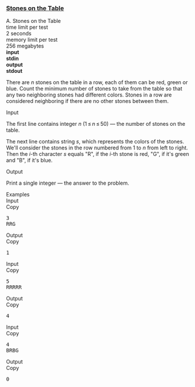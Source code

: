 <h3><a href="https://codeforces.com/contest/266/problem/A" target="_blank" rel="noopener noreferrer">Stones on the Table</a></h3>
<div class="header"><div class="title">A. Stones on the Table</div><div class="time-limit"><div class="property-title">time limit per test</div>2 seconds</div><div class="memory-limit"><div class="property-title">memory limit per test</div>256 megabytes</div><div class="input-file input-standard" style="font-weight: bold"><div class="property-title">input</div>stdin</div><div class="output-file output-standard" style="font-weight: bold"><div class="property-title">output</div>stdout</div></div><div><p>There are <span class="tex-span"><i>n</i></span> stones on the table in a row, each of them can be red, green or blue. Count the minimum number of stones to take from the table so that any two neighboring stones had different colors. Stones in a row are considered neighboring if there are no other stones between them.</p></div><div class="input-specification"><div class="section-title">Input</div><p>The first line contains integer <span class="tex-span"><i>n</i></span> <span class="tex-span">(1 ≤ <i>n</i> ≤ 50)</span> — the number of stones on the table. </p><p>The next line contains string <span class="tex-span"><i>s</i></span>, which represents the colors of the stones. We'll consider the stones in the row numbered from <span class="tex-span">1</span> to <span class="tex-span"><i>n</i></span> from left to right. Then the <span class="tex-span"><i>i</i></span>-th character <span class="tex-span"><i>s</i></span> equals "<span class="tex-font-style-tt">R</span>", if the <span class="tex-span"><i>i</i></span>-th stone is red, "<span class="tex-font-style-tt">G</span>", if it's green and "<span class="tex-font-style-tt">B</span>", if it's blue.</p></div><div class="output-specification"><div class="section-title">Output</div><p>Print a single integer — the answer to the problem.</p></div><div class="sample-tests"><div class="section-title">Examples</div><div class="sample-test"><div class="input"><div class="title">Input<div title="Copy" data-clipboard-target="#id0030747111290947504" id="id008058280250494444" class="input-output-copier">Copy</div></div><pre id="id0030747111290947504">3<br>RRG<br></pre></div><div class="output"><div class="title">Output<div title="Copy" data-clipboard-target="#id006278034599002468" id="id0004656677185084157" class="input-output-copier">Copy</div></div><pre id="id006278034599002468">1<br></pre></div><div class="input"><div class="title">Input<div title="Copy" data-clipboard-target="#id0045841632691535916" id="id00535064454322863" class="input-output-copier">Copy</div></div><pre id="id0045841632691535916">5<br>RRRRR<br></pre></div><div class="output"><div class="title">Output<div title="Copy" data-clipboard-target="#id008133084986325014" id="id003457295896016027" class="input-output-copier">Copy</div></div><pre id="id008133084986325014">4<br></pre></div><div class="input"><div class="title">Input<div title="Copy" data-clipboard-target="#id0018545325463646622" id="id007484055498786912" class="input-output-copier">Copy</div></div><pre id="id0018545325463646622">4<br>BRBG<br></pre></div><div class="output"><div class="title">Output<div title="Copy" data-clipboard-target="#id000286106577788392" id="id004053538884065757" class="input-output-copier">Copy</div></div><pre id="id000286106577788392">0<br></pre></div></div></div>
